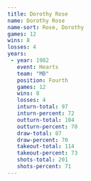 ```yaml
---
title: Dorothy Rose
name: Dorothy Rose
name-sort: Rose, Dorothy
games: 12
wins: 8
losses: 4
years:
 - year: 1982
   event: Hearts
   team: "MB"
   position: Fourth
   games: 12
   wins: 8
   losses: 4
   inturn-total: 97
   inturn-percent: 72
   outturn-total: 104
   outturn-percent: 70
   draw-total: 87
   draw-percent: 70
   takeout-total: 114
   takeout-percent: 73
   shots-total: 201
   shots-percent: 71
---
```


